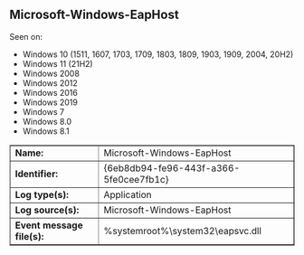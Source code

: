 ## Microsoft-Windows-EapHost

Seen on:
* Windows 10 (1511, 1607, 1703, 1709, 1803, 1809, 1903, 1909, 2004, 20H2)
* Windows 11 (21H2)
* Windows 2008
* Windows 2012
* Windows 2016
* Windows 2019
* Windows 7
* Windows 8.0
* Windows 8.1

<table border="1" class="docutils">
  <tbody>
    <tr>
      <td><b>Name:</b></td>
      <td>Microsoft-Windows-EapHost</td>
    </tr>
    <tr>
      <td><b>Identifier:</b></td>
      <td>{6eb8db94-fe96-443f-a366-5fe0cee7fb1c}</td>
    </tr>
    <tr>
      <td><b>Log type(s):</b></td>
      <td>Application</td>
    </tr>
    <tr>
      <td><b>Log source(s):</b></td>
      <td>Microsoft-Windows-EapHost</td>
    </tr>
    <tr>
      <td><b>Event message file(s):</b></td>
      <td>%systemroot%\system32\eapsvc.dll</td>
    </tr>
  </tbody>
</table>

&nbsp;

